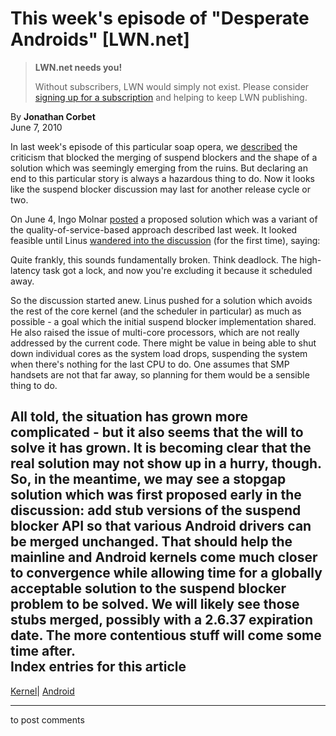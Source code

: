 # This week's episode of "Desperate Androids" [LWN.net]

> **LWN.net needs you!**
> 
> Without subscribers, LWN would simply not exist. Please consider [signing up for a subscription](/Promo/nst-nag2/subscribe) and helping to keep LWN publishing. 

By **Jonathan Corbet**  
June 7, 2010 

In last week's episode of this particular soap opera, we [described](http://lwn.net/Articles/390369/) the criticism that blocked the merging of suspend blockers and the shape of a solution which was seemingly emerging from the ruins. But declaring an end to this particular story is always a hazardous thing to do. Now it looks like the suspend blocker discussion may last for another release cycle or two. 

On June 4, Ingo Molnar [posted](/Articles/391247/) a proposed solution which was a variant of the quality-of-service-based approach described last week. It looked feasible until Linus [wandered into the discussion](/Articles/391248/) (for the first time), saying: 

Quite frankly, this sounds fundamentally broken. Think deadlock. The high-latency task got a lock, and now you're excluding it because it scheduled away. 

So the discussion started anew. Linus pushed for a solution which avoids the rest of the core kernel (and the scheduler in particular) as much as possible - a goal which the initial suspend blocker implementation shared. He also raised the issue of multi-core processors, which are not really addressed by the current code. There might be value in being able to shut down individual cores as the system load drops, suspending the system when there's nothing for the last CPU to do. One assumes that SMP handsets are not that far away, so planning for them would be a sensible thing to do. 

All told, the situation has grown more complicated - but it also seems that the will to solve it has grown. It is becoming clear that the real solution may not show up in a hurry, though. So, in the meantime, we may see a stopgap solution which was first proposed early in the discussion: add stub versions of the suspend blocker API so that various Android drivers can be merged unchanged. That should help the mainline and Android kernels come much closer to convergence while allowing time for a globally acceptable solution to the suspend blocker problem to be solved. We will likely see those stubs merged, possibly with a 2.6.37 expiration date. The more contentious stuff will come some time after.  
Index entries for this article  
---  
[Kernel](/Kernel/Index)| [Android](/Kernel/Index#Android)  
  


* * *

to post comments 
